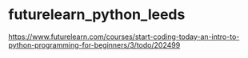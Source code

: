 # futurelearn_python_leeds

https://www.futurelearn.com/courses/start-coding-today-an-intro-to-python-programming-for-beginners/3/todo/202499
